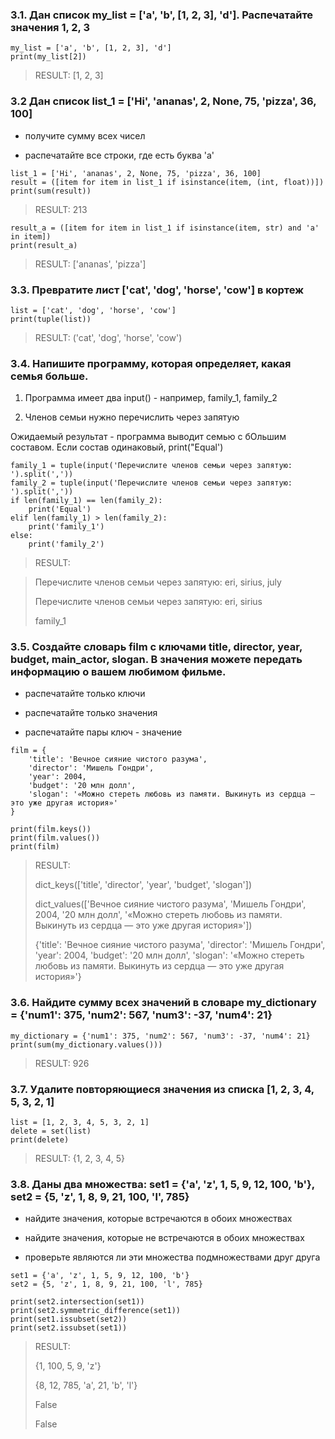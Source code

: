 ### 3.1. Дан список my_list = ['a', 'b', [1, 2, 3], 'd']. Распечатайте значения 1, 2, 3

```
my_list = ['a', 'b', [1, 2, 3], 'd']
print(my_list[2])
```
> RESULT: [1, 2, 3]

### 3.2 Дан список list_1 = ['Hi', 'ananas', 2, None, 75, 'pizza', 36, 100]

- получите сумму всех чисел
 
- распечатайте все строки, где есть буква 'a'
```
list_1 = ['Hi', 'ananas', 2, None, 75, 'pizza', 36, 100]
result = ([item for item in list_1 if isinstance(item, (int, float))])
print(sum(result))
```
> RESULT: 213
```
result_a = ([item for item in list_1 if isinstance(item, str) and 'a' in item])
print(result_a)
```
> RESULT: ['ananas', 'pizza']

### 3.3. Превратите лист ['cat', 'dog', 'horse', 'cow'] в кортеж
```
list = ['cat', 'dog', 'horse', 'cow']
print(tuple(list))
```
> RESULT: ('cat', 'dog', 'horse', 'cow')

### 3.4. Напишите программу, которая определяет, какая семья больше.

1) Программа имеет два input() - например, family_1, family_2

2) Членов семьи нужно перечислить через запятую

Ожидаемый результат - программа выводит семью с бОльшим составом. Если состав одинаковый, print("Equal')

```
family_1 = tuple(input('Перечислите членов семьи через запятую: ').split(','))
family_2 = tuple(input('Перечислите членов семьи через запятую: ').split(','))
if len(family_1) == len(family_2):
    print('Equal')
elif len(family_1) > len(family_2):
    print('family_1')
else:
    print('family_2')
```
> RESULT: 

>Перечислите членов семьи через запятую: eri, sirius, july
>
>Перечислите членов семьи через запятую: eri, sirius
>
>family_1

### 3.5. Создайте словарь film c ключами title, director, year, budget, main_actor, slogan. В значения можете передать информацию о вашем любимом фильме.
 - распечатайте только ключи
 
 - распечатайте только значения
 
 - распечатайте пары ключ - значение
```
film = {
    'title': 'Вечное сияние чистого разума',
    'director': 'Мишель Гондри',
    'year': 2004,
    'budget': '20 млн долл',
    'slogan': '«Можно стереть любовь из памяти. Выкинуть из сердца — это уже другая история»'
}

print(film.keys())
print(film.values())
print(film)
```
>RESULT:
>
>dict_keys(['title', 'director', 'year', 'budget', 'slogan'])
>
>dict_values(['Вечное сияние чистого разума', 'Мишель Гондри', 2004, '20 млн долл', '«Можно стереть любовь из памяти. Выкинуть из сердца — это уже другая история»'])
>
>{'title': 'Вечное сияние чистого разума', 'director': 'Мишель Гондри', 'year': 2004, 'budget': '20 млн долл', 'slogan': '«Можно стереть любовь из памяти. Выкинуть из сердца — это уже другая история»'}

### 3.6. Найдите сумму всех значений в словаре my_dictionary = {'num1': 375, 'num2': 567, 'num3': -37, 'num4': 21}
```
my_dictionary = {'num1': 375, 'num2': 567, 'num3': -37, 'num4': 21}
print(sum(my_dictionary.values()))
```
> RESULT: 926

### 3.7. Удалите повторяющиеся значения из списка [1, 2, 3, 4, 5, 3, 2, 1]
```
list = [1, 2, 3, 4, 5, 3, 2, 1]
delete = set(list)
print(delete)
```
>RESULT: {1, 2, 3, 4, 5}

### 3.8. Даны два множества: set1 = {'a', 'z', 1, 5, 9, 12, 100, 'b'}, set2 = {5, 'z', 1, 8, 9, 21, 100, 'l', 785}

 - найдите значения, которые встречаются в обоих множествах

 - найдите значения, которые не встречаются в обоих множествах
 
 - проверьте являются ли эти множества подмножествами друг друга
```
set1 = {'a', 'z', 1, 5, 9, 12, 100, 'b'}
set2 = {5, 'z', 1, 8, 9, 21, 100, 'l', 785}

print(set2.intersection(set1))
print(set2.symmetric_difference(set1))
print(set1.issubset(set2))
print(set2.issubset(set1))
```

> RESULT:
>
> {1, 100, 5, 9, 'z'}
> 
> {8, 12, 785, 'a', 21, 'b', 'l'}
> 
> False
> 
> False





